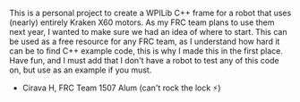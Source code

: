 This is a personal project to create a WPILib C++ frame for a robot that uses (nearly) entirely Kraken X60 motors.
As my FRC team plans to use them next year, I wanted to make sure we had an idea of where to start.
This can be used as a free resource for any FRC team, as I understand how hard it can be to find C++ example code, this is why I made this in the first place.
Have fun, and I must add that I don't have a robot to test any of this code on, but use as an example if you must.
- Cirava H, FRC Team 1507 Alum (can't rock the lock ⚡️)
